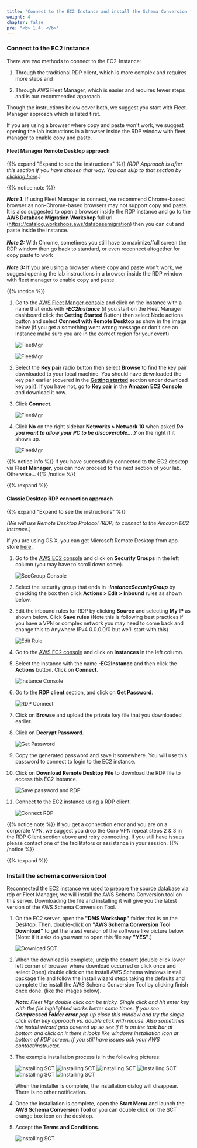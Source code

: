 ```yaml
---
title: "Connect to the EC2 Instance and install the Schema Conversion tool"
weight: 4
chapter: false
pre: "<b> 1.4. </b>"
---
```


### Connect to the EC2 instance

There are two methods to connect to the EC2-Instance:

1. Through the traditional RDP client, which is more complex and requires more steps and

2. Through AWS Fleet Manager, which is easier and requires fewer steps and is our recommended approach.

Though the instructions below cover both, we suggest you start with Fleet Manager approach which is listed first.

If you are using a browser where copy and paste won't work, we suggest opening the lab instructions in a browser inside the RDP window with fleet manager to enable copy and paste.

#### Fleet Manager Remote Desktop approach

{{% expand "Expand to see the instructions" %}}
_(RDP Approach is after this section if you have chosen that way. You can skip to that section by [clicking here](#classic-desktop-rdp-connection-approach).)_

{{% notice note %}}

**_Note 1:_** If using Fleet Manager to connect, we recommend Chrome-based browser as non-Chrome-based browsers may not support copy and paste. It is also suggested to open a browser inside the RDP instance and go to the **AWS Database Migration Workshop** full url (https://catalog.workshops.aws/databasemigration) then you can cut and paste inside the instance. 
\
\
**_Note 2:_** With Chrome, sometimes you still have to maximize/full screen the RDP window then go back to standard, or even reconnect altogether for copy paste to work
\
\
**_Note 3:_** If you are using a browser where copy and paste won't work, we suggest opening the lab instructions in a browser inside the RDP window with fleet manager to enable copy and paste.

{{% /notice %}}

1. Go to the [AWS Fleet Manger console](https://console.aws.amazon.com/systems-manager/managed-instances) and click on the instance with a name that ends with **_-EC2Instance_** (if you start on the Fleet Manager dashboard click the **Getting Started** Button) then select Node actions button and select **Connect with Remote Desktop** as show in the image below (if you get a something went wrong message or don't see an instance make sure you are in the correct region for your event)

    ![FleetMgr](/images/1/4/Fl-001.png?width=60pc)

    ![FleetMgr](/images/1/4/Fl-002.png?width=60pc)

1. Select the **Key pair** radio button then select **Browse** to find the key pair downloaded to your local machine. You should have downloaded the key pair earlier (covered in the [**Getting started**](../../1-Start/) section under download key pair). If you have not, go to **Key pair** in the **Amazon EC2 Console** and download it now.

1. Click **Connect**.

    ![FleetMgr](/images/1/4/Fl-003.png?width=60pc)

1. Click **No** on the right sidebar **Networks > Network 10** when asked **_Do you want to allow your PC to be discoverable....?_** on the right if it shows up.

    ![FleetMgr](/images/1/4/Fl-004.png?width=60pc)

{{% notice info %}}
If you have successfully connected to the EC2 desktop via **Fleet Manager**, you can now proceed to the next section of your lab. Otherwise...
{{% /notice %}}

{{% /expand %}}

#### Classic Desktop RDP connection approach

{{% expand "Expand to see the instructions" %}}

_(We will use Remote Desktop Protocol (RDP) to connect to the Amazon EC2 Instance.)_

If you are using OS X, you can get Microsoft Remote Desktop from app store [here](https://apps.apple.com/app/microsoft-remote-desktop/id1295203466?mt=12).

1. Go to the [AWS EC2 console](http://console.aws.amazon.com/ec2/v2/) and click on **Security Groups** in the left column (you may have to scroll down some).

    ![SecGroup Console](/images/1/4/0001.png?width=90pc)

1. Select the security group that ends in **_-InstanceSecurityGroup_** by checking the box then click **Actions > Edit > Inbound** rules as shown below.

1. Edit the inbound rules for RDP by clicking **Source** and selecting **My IP** as shown below. Click **Save rules** (Note this is following best practices if you have a VPN or complex network you may need to come back and change this to Anywhere IPv4 0.0.0.0/0 but we'll start with this)

    ![Edit Rule](/images/1/4/0002.png?width=90pc)

1. Go to the [AWS EC2 console](http://console.aws.amazon.com/ec2/v2/) and click on **Instances** in the left column.

1. Select the instance with the name **<StackName>-EC2Instance** and then click the **Actions** button. Click on **Connect**.

    ![Instance Console](/images/1/4/0003.png?width=90pc)

1. Go to the **RDP client** section, and click on **Get Password**.

    ![RDP Connect](/images/1/4/0004.png?width=90pc)

1. Click on **Browse** and upload the private key file that you downloaded earlier.

1. Click on **Decrypt Password**.

    ![Get Password](/images/1/4/0005.png?width=90pc)

1. Copy the generated password and save it somewhere. You will use this password to connect to login to the EC2 instance.

1. Click on **Download Remote Desktop File** to download the RDP file to access this EC2 instance.

    ![Save password and RDP](/images/1/4/0006.png?width=90pc)

1. Connect to the EC2 instance using a RDP client.

    ![Connect RDP](/images/1/4/0007.png?width=60pc)

{{% notice note %}}
If you get a connection error and you are on a corporate VPN, we suggest you drop the Corp VPN repeat steps 2 & 3 in the RDP Client section above and retry connecting. If you still have issues please contact one of the facilitators or assistance in your session.
{{% /notice %}}

{{% /expand %}}

### Install the schema conversion tool

Reconnected the EC2 instance we used to prepare the source database via rdp or Fleet Manager, we will install the AWS Schema Conversion tool on this server. Downloading the file and installing it will give you the latest version of the AWS Schema Conversion Tool.

1. On the EC2 server, open the **"DMS Workshop"** folder that is on the Desktop. Then, double-click on **"AWS Schema Conversion Tool Download"** to get the latest version of the software like picture below. (Note: if it asks do you want to open this file say **"YES"**.)

    ![Download SCT](/images/1/4/1001.png?width=90pc)

1. When the download is complete, unzip the content (double click lower left corner of browser where download occurred or click once and select Open) double click on the install AWS Schema windows install package file and follow the install wizard steps taking the defaults and complete the install the AWS Schema Conversion Tool by clicking finish once done. (like the images below). 

    _**Note:** Fleet Mgr double click can be tricky. Single click and hit enter key with the file highlighted works better some times. If you see **Compressed Folder error** pop up close this window and try the single click enter key approach vs. double click with mouse. Also sometimes the install wizard gets covered up so see if it is on the task bar at bottom and click on it there it looks like windows installation icon at bottom of RDP screen. If you still have issues ask your AWS contact/instructor._

1. The example installation process is in the following pictures:

    ![Installing SCT](/images/1/4/1002.png?width=40pc)
    ![Installing SCT](/images/1/4/1003.png?width=40pc)
    ![Installing SCT](/images/1/4/1004.png?width=40pc)
    ![Installing SCT](/images/1/4/1005.png?width=40pc)
    ![Installing SCT](/images/1/4/1006.png?width=40pc)
    ![Installing SCT](/images/1/4/1007.png?width=40pc)

    When the installer is complete, the installation dialog will disappear. There is no other notification.

1. Once the installation is complete, open the **Start Menu** and launch the **AWS Schema Conversion Tool** or you can double click on the SCT orange box icon on the desktop.

1. Accept the **Terms and Conditions**.

    ![Installing SCT](/images/1/4/1008.png?width=90pc)